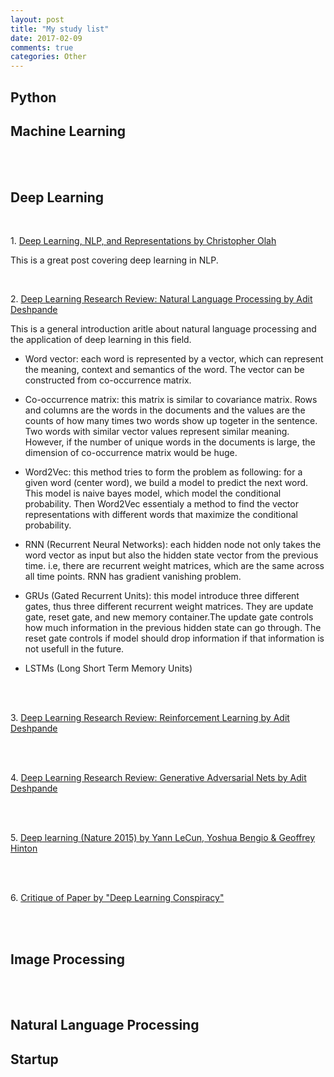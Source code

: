 ```yaml
---
layout: post
title: "My study list"
date: 2017-02-09
comments: true
categories: Other
---
```


## Python




## Machine Learning
   
   
<br /><br />  

## Deep Learning

<br />
   

1\. [Deep Learning, NLP, and Representations by Christopher Olah](http://colah.github.io/posts/2014-07-NLP-RNNs-Representations/)

This is a great post covering deep learning in NLP. 
    
<br />
   
2\. [Deep Learning Research Review: Natural Language Processing by Adit Deshpande](https://adeshpande3.github.io/adeshpande3.github.io/Deep-Learning-Research-Review-Week-3-Natural-Language-Processing)

This is a general introduction aritle about natural language processing and the application of deep learning in this field. 

* Word vector: each word is represented by a vector, which can represent the meaning, context and semantics of the word. The vector can be constructed from co-occurrence matrix. 

* Co-occurrence matrix: this matrix is similar to covariance matrix. Rows and columns are the words in the documents and the values are the counts of how many times two words show up togeter in the sentence. Two words with similar vector values represent similar meaning. However, if the number of unique words in the documents is large, the dimension of co-occurrence matrix would be huge.

* Word2Vec: this method tries to form the problem as following: for a given word (center word), we build a model to predict the next word. This model is naive bayes model, which model the conditional probability. Then Word2Vec essentialy a method to find the vector representations with different words that maximize the conditional probability.

* RNN (Recurrent Neural Networks): each hidden node not only takes the word vector as input but also the hidden state vector from the previous time. i.e, there are recurrent weight matrices, which are the same across all time points. RNN has gradient vanishing problem.

* GRUs (Gated Recurrent Units): this model introduce three different gates, thus three different recurrent weight matrices. They are update gate, reset gate, and new memory container.The update gate controls how much information in the previous hidden state can go through. The reset gate controls if model should drop information if that information is not usefull in the future. 

* LSTMs (Long Short Term Memory Units)

<br /><br />  

3\. [Deep Learning Research Review: Reinforcement Learning by Adit Deshpande](https://adeshpande3.github.io/adeshpande3.github.io/Deep-Learning-Research-Review-Week-2-Reinforcement-Learning)

<br /><br />   

4\. [Deep Learning Research Review: Generative Adversarial Nets by Adit Deshpande](http://www.kdnuggets.com/2016/10/deep-learning-research-review-generative-adversarial-networks.html)

<br /><br />    


5\. [Deep learning (Nature 2015) by Yann LeCun, Yoshua Bengio & Geoffrey Hinton](http://www.nature.com/nature/journal/v521/n7553/pdf/nature14539.pdf)

<br /><br /> 

6\. [Critique of Paper by "Deep Learning Conspiracy" ](http://people.idsia.ch/~juergen/deep-learning-conspiracy.html)

<br /><br /> 


## Image Processing


<br /><br />  

## Natural Language Processing 



## Startup